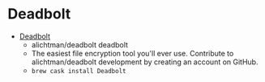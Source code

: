 # Deadbolt
- [Deadbolt](https://github.com/alichtman/deadbolt)
  -  alichtman/deadbolt deadbolt
  - The easiest file encryption tool you'll ever use. Contribute to alichtman/deadbolt development by creating an account on GitHub.
  - `brew cask install Deadbolt`
